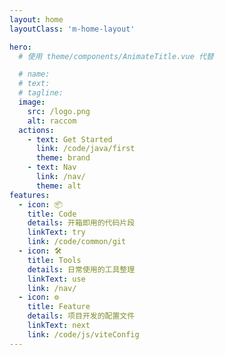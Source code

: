 ```yaml
---
layout: home
layoutClass: 'm-home-layout'

hero:
  # 使用 theme/components/AnimateTitle.vue 代替 

  # name: 
  # text: 
  # tagline: 
  image:
    src: /logo.png
    alt: raccom
  actions:
    - text: Get Started
      link: /code/java/first
      theme: brand
    - text: Nav
      link: /nav/
      theme: alt
features:
  - icon: 📦
    title: Code
    details: 开箱即用的代码片段
    linkText: try
    link: /code/common/git
  - icon: 🛠
    title: Tools
    details: 日常使用的工具整理
    linkText: use
    link: /nav/
  - icon: ⚙
    title: Feature
    details: 项目开发的配置文件
    linkText: next
    link: /code/js/viteConfig
---
```


<style lang="scss">
.m-home-layout .image-src{
    opacity: 0.9;
    transition: .3s;
}
.m-home-layout .image-src:hover {
    opacity: 1;
}
</style>

<script lang="ts" setup>
</script>
